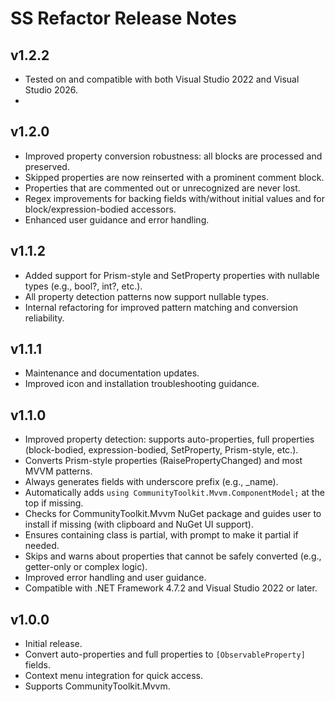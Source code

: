 # SS Refactor Release Notes

## v1.2.2
- Tested on and compatible with both Visual Studio 2022 and Visual Studio 2026.
- 
## v1.2.0
- Improved property conversion robustness: all blocks are processed and preserved.
- Skipped properties are now reinserted with a prominent comment block.
- Properties that are commented out or unrecognized are never lost.
- Regex improvements for backing fields with/without initial values and for block/expression-bodied accessors.
- Enhanced user guidance and error handling.

## v1.1.2
- Added support for Prism-style and SetProperty properties with nullable types (e.g., bool?, int?, etc.).
- All property detection patterns now support nullable types.
- Internal refactoring for improved pattern matching and conversion reliability.

## v1.1.1
- Maintenance and documentation updates.
- Improved icon and installation troubleshooting guidance.

## v1.1.0
- Improved property detection: supports auto-properties, full properties (block-bodied, expression-bodied, SetProperty, Prism-style, etc.).
- Converts Prism-style properties (RaisePropertyChanged) and most MVVM patterns.
- Always generates fields with underscore prefix (e.g., _name).
- Automatically adds `using CommunityToolkit.Mvvm.ComponentModel;` at the top if missing.
- Checks for CommunityToolkit.Mvvm NuGet package and guides user to install if missing (with clipboard and NuGet UI support).
- Ensures containing class is partial, with prompt to make it partial if needed.
- Skips and warns about properties that cannot be safely converted (e.g., getter-only or complex logic).
- Improved error handling and user guidance.
- Compatible with .NET Framework 4.7.2 and Visual Studio 2022 or later.

## v1.0.0
- Initial release.
- Convert auto-properties and full properties to `[ObservableProperty]` fields.
- Context menu integration for quick access.
- Supports CommunityToolkit.Mvvm.
